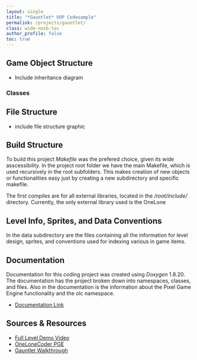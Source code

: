```yaml
---
layout: single
title: "*Gauntlet* OOP Codesample"
permalink: /projects/gauntlet/
class: wide-nosb-toc
author_profile: false
toc: true
---
```


## Game Object Structure

* Include inheritance diagram

### Classes
 


## File Structure

* include file structure graphic

## Build Structure

To build this project *Makefile* was the prefered choice, given its wide asscessibility. In the project root folder we have the main Makefile, which is used recursively in the root subfolders. This makes creation of new objects or functionalities easy just by creating a new subdirectory and specific makefile.

The first compiles are for all external libraries, located in the */root/include/* directory. Currently, the only external library used is the OneLone





## Level Info, Sprites, and Data Conventions

In the data subdirectory are the files containing all the information for level design, sprites, and conventions used for indexing various in game items.


## Documentation

Documentation for this coding project was created using *Doxygen* 1.8.20. The documentation has the project broken down into namespaces, classes, and files. Also in the documentation is the information about the Pixel Game Engine functionality and the olc namespace.

* [Documentation Link](//)

## Sources \& Resources

* [Full Level Demo Video]() 
* [OneLoneCoder PGE]()
* [Gauntlet Walkthrough]()